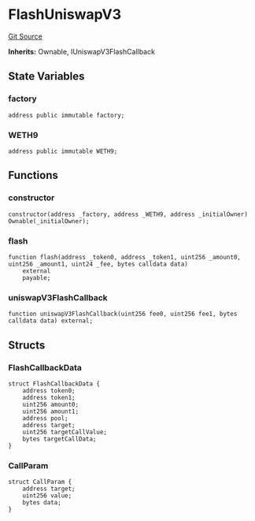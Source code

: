 # FlashUniswapV3
[Git Source](https://github.com/EthanOK/swap-token/blob/a2aa2546e6929eba7509523938fdff83b022530a/src/FlashUniswapV3.sol)

**Inherits:**
Ownable, IUniswapV3FlashCallback


## State Variables
### factory

```solidity
address public immutable factory;
```


### WETH9

```solidity
address public immutable WETH9;
```


## Functions
### constructor


```solidity
constructor(address _factory, address _WETH9, address _initialOwner) Ownable(_initialOwner);
```

### flash


```solidity
function flash(address _token0, address _token1, uint256 _amount0, uint256 _amount1, uint24 _fee, bytes calldata data)
    external
    payable;
```

### uniswapV3FlashCallback


```solidity
function uniswapV3FlashCallback(uint256 fee0, uint256 fee1, bytes calldata data) external;
```

## Structs
### FlashCallbackData

```solidity
struct FlashCallbackData {
    address token0;
    address token1;
    uint256 amount0;
    uint256 amount1;
    address pool;
    address target;
    uint256 targetCallValue;
    bytes targetCallData;
}
```

### CallParam

```solidity
struct CallParam {
    address target;
    uint256 value;
    bytes data;
}
```

